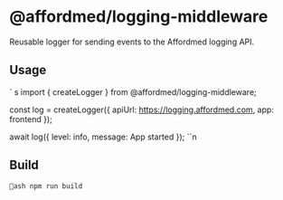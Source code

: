 # @affordmed/logging-middleware

Reusable logger for sending events to the Affordmed logging API.

## Usage
`	s
import { createLogger } from  @affordmed/logging-middleware;

const log = createLogger({ apiUrl: https://logging.affordmed.com, app: frontend });

await log({ level: info, message: App started });
``n
## Build

`ash
npm run build
`